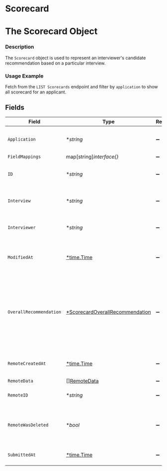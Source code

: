# Scorecard

# The Scorecard Object
### Description
The `Scorecard` object is used to represent an interviewer's candidate recommendation based on a particular interview.
### Usage Example
Fetch from the `LIST Scorecards` endpoint and filter by `application` to show all scorecard for an applicant.


## Fields

| Field                                                                                                                                                   | Type                                                                                                                                                    | Required                                                                                                                                                | Description                                                                                                                                             | Example                                                                                                                                                 |
| ------------------------------------------------------------------------------------------------------------------------------------------------------- | ------------------------------------------------------------------------------------------------------------------------------------------------------- | ------------------------------------------------------------------------------------------------------------------------------------------------------- | ------------------------------------------------------------------------------------------------------------------------------------------------------- | ------------------------------------------------------------------------------------------------------------------------------------------------------- |
| `Application`                                                                                                                                           | **string*                                                                                                                                               | :heavy_minus_sign:                                                                                                                                      | The application being scored.                                                                                                                           | 2872ba14-4084-492b-be96-e5eee6fc33ef                                                                                                                    |
| `FieldMappings`                                                                                                                                         | map[string]*interface{}*                                                                                                                                | :heavy_minus_sign:                                                                                                                                      | N/A                                                                                                                                                     |                                                                                                                                                         |
| `ID`                                                                                                                                                    | **string*                                                                                                                                               | :heavy_minus_sign:                                                                                                                                      | N/A                                                                                                                                                     | 3eab2f17-eeb1-450d-97f0-029d8be1e06f                                                                                                                    |
| `Interview`                                                                                                                                             | **string*                                                                                                                                               | :heavy_minus_sign:                                                                                                                                      | The interview being scored.                                                                                                                             | 52bf9b5e-0beb-4f6f-8a72-cd4dca7ca633                                                                                                                    |
| `Interviewer`                                                                                                                                           | **string*                                                                                                                                               | :heavy_minus_sign:                                                                                                                                      | The interviewer doing the scoring.                                                                                                                      | bbb519a3-246e-4b95-b6b3-dba16107ba6b                                                                                                                    |
| `ModifiedAt`                                                                                                                                            | [*time.Time](https://pkg.go.dev/time#Time)                                                                                                              | :heavy_minus_sign:                                                                                                                                      | This is the datetime that this object was last updated by Merge                                                                                         | 2021-10-16T00:00:00Z                                                                                                                                    |
| `OverallRecommendation`                                                                                                                                 | [*ScorecardOverallRecommendation](../../models/shared/scorecardoverallrecommendation.md)                                                                | :heavy_minus_sign:                                                                                                                                      | The inteviewer's recommendation.<br/><br/>* `DEFINITELY_NO` - DEFINITELY_NO<br/>* `NO` - NO<br/>* `YES` - YES<br/>* `STRONG_YES` - STRONG_YES<br/>* `NO_DECISION` - NO_DECISION | STRONG_YES                                                                                                                                              |
| `RemoteCreatedAt`                                                                                                                                       | [*time.Time](https://pkg.go.dev/time#Time)                                                                                                              | :heavy_minus_sign:                                                                                                                                      | When the third party's scorecard was created.                                                                                                           | 2021-10-15T00:00:00Z                                                                                                                                    |
| `RemoteData`                                                                                                                                            | [][RemoteData](../../models/shared/remotedata.md)                                                                                                       | :heavy_minus_sign:                                                                                                                                      | N/A                                                                                                                                                     |                                                                                                                                                         |
| `RemoteID`                                                                                                                                              | **string*                                                                                                                                               | :heavy_minus_sign:                                                                                                                                      | The third-party API ID of the matching object.                                                                                                          | 22234                                                                                                                                                   |
| `RemoteWasDeleted`                                                                                                                                      | **bool*                                                                                                                                                 | :heavy_minus_sign:                                                                                                                                      | Indicates whether or not this object has been deleted by third party webhooks.                                                                          |                                                                                                                                                         |
| `SubmittedAt`                                                                                                                                           | [*time.Time](https://pkg.go.dev/time#Time)                                                                                                              | :heavy_minus_sign:                                                                                                                                      | When the scorecard was submitted.                                                                                                                       | 2021-10-15T00:00:00Z                                                                                                                                    |
